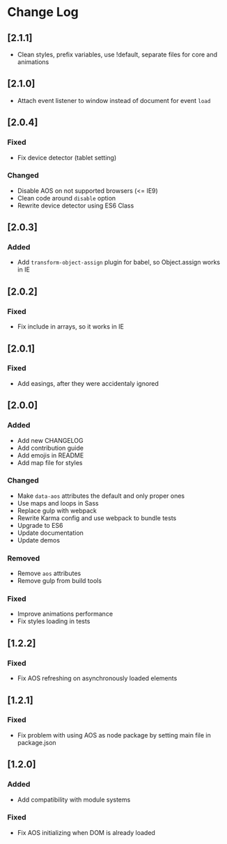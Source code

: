 # Change Log

## [2.1.1]
- Clean styles, prefix variables, use !default, separate files for core and animations

## [2.1.0]
- Attach event listener to window instead of document for event `load`

## [2.0.4]

### Fixed
- Fix device detector (tablet setting)

### Changed
- Disable AOS on not supported browsers (<= IE9)
- Clean code around `disable` option
- Rewrite device detector using ES6 Class

## [2.0.3]

### Added
- Add `transform-object-assign` plugin for babel, so Object.assign works in IE

## [2.0.2]

### Fixed
- Fix include in arrays, so it works in IE

## [2.0.1]

### Fixed
- Add easings, after they were accidentaly ignored

## [2.0.0]

### Added
- Add new CHANGELOG
- Add contribution guide
- Add emojis in README
- Add map file for styles

### Changed
- Make `data-aos` attributes the default and only proper ones
- Use maps and loops in Sass
- Replace gulp with webpack
- Rewrite Karma config and use webpack to bundle tests
- Upgrade to ES6
- Update documentation
- Update demos

### Removed
- Remove `aos` attributes
- Remove gulp from build tools

### Fixed
- Improve animations performance
- Fix styles loading in tests

## [1.2.2]
### Fixed
- Fix AOS refreshing on asynchronously loaded elements

## [1.2.1]
### Fixed
- Fix problem with using AOS as node package by setting main file in package.json

## [1.2.0]
### Added
- Add compatibility with module systems

### Fixed
- Fix AOS initializing when DOM is already loaded
